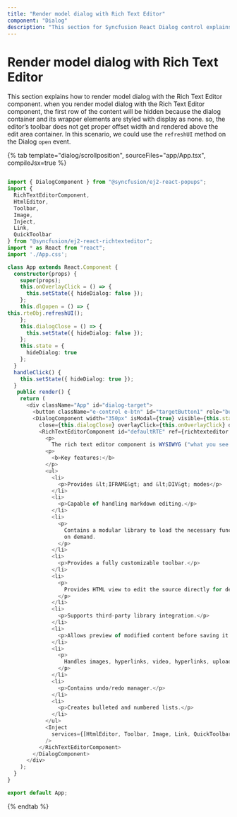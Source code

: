 ```yaml
---
title: "Render model dialog with Rich Text Editor"
component: "Dialog"
description: "This section for Syncfusion React Dialog control explains about, how to Render the model dialog with Rich Text Editor."
---
```


# Render model dialog with Rich Text Editor

This section explains how to render model dialog with the Rich Text Editor component. when you render model dialog with the Rich Text Editor component, the first row of the content will be hidden because the dialog container and its wrapper elements are styled with display as none. so, the editor’s toolbar does not get proper offset width and rendered above the edit area container. In this scenario, we could use the `refreshUI` method on the Dialog `open` event.

{% tab template="dialog/scrollposition", sourceFiles="app/App.tsx", compileJsx=true %}

```typescript

import { DialogComponent } from "@syncfusion/ej2-react-popups";
import {
  RichTextEditorComponent,
  HtmlEditor,
  Toolbar,
  Image,
  Inject,
  Link,
  QuickToolbar
} from "@syncfusion/ej2-react-richtexteditor";
import * as React from "react";
import './App.css';

class App extends React.Component {
  constructor(props) {
    super(props);
    this.onOverlayClick = () => {
      this.setState({ hideDialog: false });
    };
    this.dlgopen = () => {
this.rteObj.refreshUI();
    };
    this.dialogClose = () => {
      this.setState({ hideDialog: false });
    };
    this.state = {
      hideDialog: true
    };
  }
  handleClick() {
    this.setState({ hideDialog: true });
  }
   public render() {
    return (
      <div className="App" id="dialog-target">
        <button className="e-control e-btn" id="targetButton1" role="button" onClick={(this.handleClick= this.handleClick.bind(this))}> Open </button>
        <DialogComponent width="350px" isModal={true} visible={this.state.hideDialog}
          close={this.dialogClose} overlayClick={this.onOverlayClick} open={this.dlgopen}>
          <RichTextEditorComponent id="defaultRTE" ref={richtexteditor => {this.rteObj = richtexteditor;}}>
            <p>
              The rich text editor component is WYSIWYG ("what you see is what you get") editor that provides the best user experience to create and update the content. Users can format their content using standard toolbar commands.</p>
            <p>
              <b>Key features:</b>
            </p>
            <ul>
              <li>
                <p>Provides &lt;IFRAME&gt; and &lt;DIV&gt; modes</p>
              </li>
              <li>
                <p>Capable of handling markdown editing.</p>
              </li>
              <li>
                <p>
                  Contains a modular library to load the necessary functionality
                  on demand.
                </p>
              </li>
              <li>
                <p>Provides a fully customizable toolbar.</p>
              </li>
              <li>
                <p>
                  Provides HTML view to edit the source directly for developers.
                </p>
              </li>
              <li>
                <p>Supports third-party library integration.</p>
              </li>
              <li>
                <p>Allows preview of modified content before saving it.</p>
              </li>
              <li>
                <p>
                  Handles images, hyperlinks, video, hyperlinks, uploads, etc.
                </p>
              </li>
              <li>
                <p>Contains undo/redo manager.</p>
              </li>
              <li>
                <p>Creates bulleted and numbered lists.</p>
              </li>
            </ul>
            <Inject
              services={[HtmlEditor, Toolbar, Image, Link, QuickToolbar]}
            />
          </RichTextEditorComponent>
        </DialogComponent>
      </div>
    );
  }
}

export default App;

```

{% endtab %}
